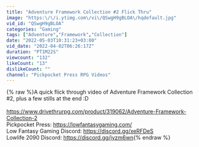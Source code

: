 ```yaml
---
title: "Adventure Framework Collection #2 Flick Thru"
image: "https:\/\/i.ytimg.com\/vi\/QSwgH9gBLOA\/hqdefault.jpg"
vid_id: "QSwgH9gBLOA"
categories: "Gaming"
tags: ["Adventure","Framework","Collection"]
date: "2022-05-03T10:31:23+03:00"
vid_date: "2022-04-02T06:26:17Z"
duration: "PT1M22S"
viewcount: "132"
likeCount: "13"
dislikeCount: ""
channel: "Pickpocket Press RPG Videos"
---
```

{% raw %}A quick flick through video of Adventure Framework Collection #2, plus a few stills at the end :D<br /><br /><a rel="nofollow" target="blank" href="https://www.drivethrurpg.com/product/319062/Adventure-Framework-Collection-2">https://www.drivethrurpg.com/product/319062/Adventure-Framework-Collection-2</a><br />Pickpocket Press: <a rel="nofollow" target="blank" href="https://lowfantasygaming.com/">https://lowfantasygaming.com/</a><br />Low Fantasy Gaming Discord: <a rel="nofollow" target="blank" href="https://discord.gg/xeRFDeS">https://discord.gg/xeRFDeS</a><br />Lowlife 2090 Discord: <a rel="nofollow" target="blank" href="https://discord.gg/jyzm6wn">https://discord.gg/jyzm6wn</a>{% endraw %}
